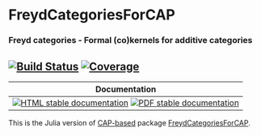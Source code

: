 <!-- BEGIN HEADER -->
# FreydCategoriesForCAP

### Freyd categories - Formal (co)kernels for additive categories

[![Build Status][build-img]][build-url]
[![Coverage][coverage-img]][coverage-url]
---

| Documentation |
| ------------- |
| [![HTML stable documentation][html-img]][html-url] [![PDF stable documentation][pdf-img]][pdf-url] |

<!-- END HEADER -->

This is the Julia version of [CAP-based][CAP_project] package [FreydCategoriesForCAP][FreydCategoriesForCAP].

[CAP_project]: https://homalg-project.github.io/docs/CAP_project-based/
[FreydCategoriesForCAP]: https://homalg-project.github.io/pkg/FreydCategoriesForCAP

<!-- BEGIN FOOTER -->
[build-img]: https://github.com/kamalsaleh/FreydCategoriesForCAP.jl/actions/workflows/Tests.yml/badge.svg?branch=master
[build-url]: https://github.com/kamalsaleh/FreydCategoriesForCAP.jl/actions/workflows/Tests.yml?query=branch%3Amaster

[coverage-img]: https://codecov.io/gh/kamalsaleh/FreydCategoriesForCAP.jl/branch/master/graph/badge.svg
[coverage-url]: https://codecov.io/gh/kamalsaleh/FreydCategoriesForCAP.jl/tree/master

[html-img]: https://img.shields.io/badge/🔗%20HTML-stable-blue.svg
[html-url]: https://homalg-project.github.io/CAP_project/FreydCategoriesForCAP/doc/chap0_mj.html

[pdf-img]: https://img.shields.io/badge/🔗%20PDF-stable-blue.svg
[pdf-url]: https://homalg-project.github.io/CAP_project/FreydCategoriesForCAP/download_pdf.html
<!-- END FOOTER -->
